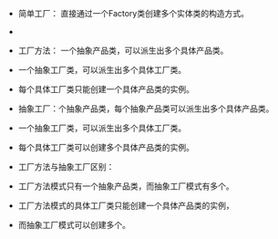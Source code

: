 
* 简单工厂：  直接通过一个Factory类创建多个实体类的构造方式。
* 
* 工厂方法： 一个抽象产品类，可以派生出多个具体产品类。
* 一个抽象工厂类，可以派生出多个具体工厂类。
* 每个具体工厂类只能创建一个具体产品类的实例。


* 抽象工厂：个抽象产品类，每个抽象产品类可以派生出多个具体产品类。
* 一个抽象工厂类，可以派生出多个具体工厂类。
* 每个具体工厂类可以创建多个具体产品类的实例。


* 工厂方法与抽象工厂区别：
* 工厂方法模式只有一个抽象产品类，而抽象工厂模式有多个。 
* 工厂方法模式的具体工厂类只能创建一个具体产品类的实例，
* 而抽象工厂模式可以创建多个。